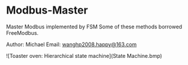 # Modbus-Master
Master Modbus implemented by FSM
Some of these methods borrowed FreeModbus.

Author: Michael
Email: wanghp2008.happy@163.com

![Toaster oven: Hierarchical state machine](State Machine.bmp)
